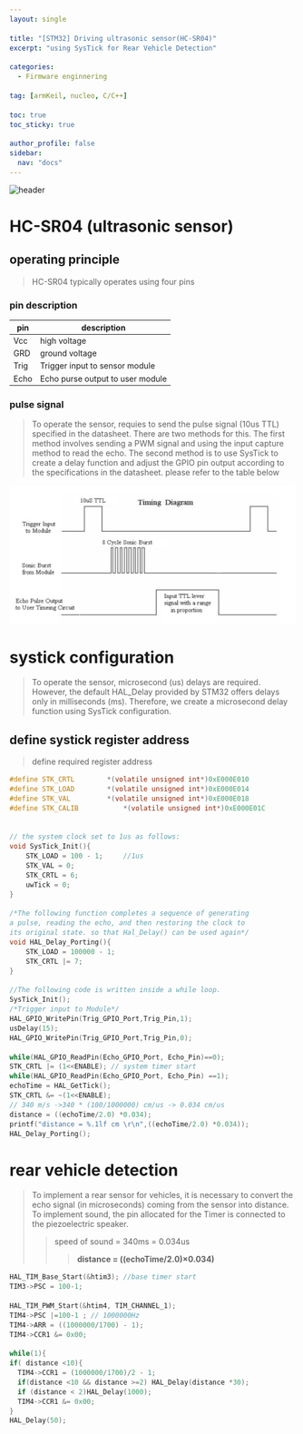 ```yaml
---
layout: single

title: "[STM32] Driving ultrasonic sensor(HC-SR04)"
excerpt: "using SysTick for Rear Vehicle Detection"

categories:
  - Firmware enginnering

tag: [armKeil, nucleo, C/C++] 

toc: true
toc_sticky: true

author_profile: false
sidebar:
  nav: "docs"
---
```


![header](https://capsule-render.vercel.app/api?type=rect&color=20:660099,100:E2231A)

# HC-SR04 (ultrasonic sensor)

## operating principle
>HC-SR04 typically operates using four pins

### pin description

|pin|description|
|---|---|
|Vcc|high voltage|
|GRD| ground voltage|
|Trig|Trigger input to sensor module|
|Echo|Echo purse output to user module|


### pulse signal
>To operate the sensor, requies to send the pulse signal (10us TTL) specified in the datasheet. There are two methods for this. The first method involves sending a PWM signal and using the input capture method to read the echo. The second method is to use SysTick to create a delay function and adjust the GPIO pin output according to the specifications in the datasheet. please refer to the table below



<img src="/assets/images/2023-11-26-RVD_sonarSensor/sornal_sensor.png">


# systick configuration 
> To operate the sensor, microsecond (us) delays are required. However, the default HAL_Delay provided by STM32 offers delays only in milliseconds (ms). Therefore, we create a microsecond delay function using SysTick configuration.


## define systick register address
>define required register address 

```c
#define STK_CRTL 		*(volatile unsigned int*)0xE000E010
#define STK_LOAD 		*(volatile unsigned int*)0xE000E014
#define STK_VAL  		*(volatile unsigned int*)0xE000E018
#define STK_CALIB 	        *(volatile unsigned int*)0xE000E01C


// the system clock set to 1us as follows:
void SysTick_Init(){
	STK_LOAD = 100 - 1;		//1us
	STK_VAL = 0;
	STK_CRTL = 6;
	uwTick = 0;
}

/*The following function completes a sequence of generating
a pulse, reading the echo, and then restoring the clock to
its original state. so that Hal_Delay() can be used again*/
void HAL_Delay_Porting(){
	STK_LOAD = 100000 - 1;
	STK_CRTL |= 7;
}

//The following code is written inside a while loop.
SysTick_Init();
/*Trigger input to Module*/
HAL_GPIO_WritePin(Trig_GPIO_Port,Trig_Pin,1);
usDelay(15);
HAL_GPIO_WritePin(Trig_GPIO_Port,Trig_Pin,0);
		
while(HAL_GPIO_ReadPin(Echo_GPIO_Port, Echo_Pin)==0);
STK_CRTL |= (1<<ENABLE); // system timer start
while(HAL_GPIO_ReadPin(Echo_GPIO_Port, Echo_Pin) ==1);
echoTime = HAL_GetTick();
STK_CRTL &= ~(1<<ENABLE);
// 340 m/s ->340 * (100/1000000) cm/us -> 0.034 cm/us
distance = ((echoTime/2.0) *0.034);
printf("distance = %.1lf cm \r\n",((echoTime/2.0) *0.034));
HAL_Delay_Porting();
```



# rear vehicle detection 
>To implement a rear sensor for vehicles, it is necessary to convert the echo signal (in microseconds) coming from the sensor into distance. To implement sound, the pin allocated for the Timer is connected to the piezoelectric speaker.
>>speed of sound = 340ms = 0.034us
>>>**distance = ((echoTime/2.0)×0.034)**


```c
HAL_TIM_Base_Start(&htim3); //base timer start
TIM3->PSC = 100-1;
	
HAL_TIM_PWM_Start(&htim4, TIM_CHANNEL_1);
TIM4->PSC |=100-1 ; // 1000000Hz
TIM4->ARR = ((1000000/1700) - 1);
TIM4->CCR1 &= 0x00;

while(1){
if( distance <10){
  TIM4->CCR1 = (1000000/1700)/2 - 1;
  if(distance <10 && distance >=2) HAL_Delay(distance *30);
  if (distance < 2)HAL_Delay(1000);
  TIM4->CCR1 &= 0x00;
}
HAL_Delay(50);
```

